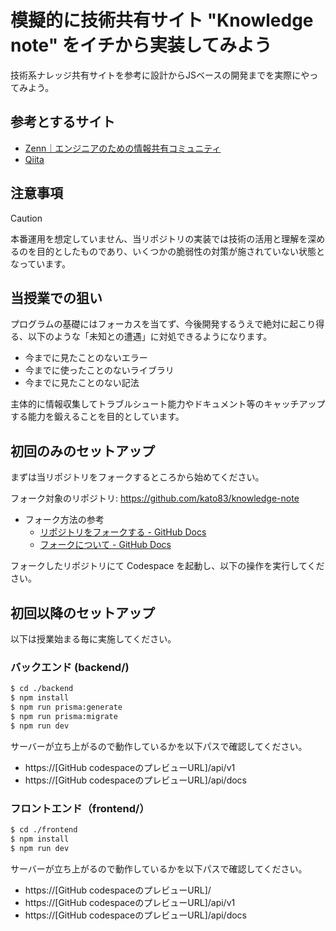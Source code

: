 # 模擬的に技術共有サイト "Knowledge note" をイチから実装してみよう

技術系ナレッジ共有サイトを参考に設計からJSベースの開発までを実際にやってみよう。

## 参考とするサイト

- [Zenn｜エンジニアのための情報共有コミュニティ](https://zenn.dev/)
- [Qiita](https://qiita.com/)

## 注意事項

> [!CAUTION]
> 本番運用を想定していません、当リポジトリの実装では技術の活用と理解を深めるのを目的としたものであり、いくつかの脆弱性の対策が施されていない状態となっています。

## 当授業での狙い

プログラムの基礎にはフォーカスを当てず、今後開発するうえで絶対に起こり得る、以下のような「未知との遭遇」に対処できるようになります。

- 今までに見たことのないエラー
- 今までに使ったことのないライブラリ
- 今までに見たことのない記法

主体的に情報収集してトラブルシュート能力やドキュメント等のキャッチアップする能力を鍛えることを目的としています。

## 初回のみのセットアップ

まずは当リポジトリをフォークするところから始めてください。

フォーク対象のリポジトリ: https://github.com/kato83/knowledge-note

- フォーク方法の参考
  - [リポジトリをフォークする - GitHub Docs](https://docs.github.com/ja/pull-requests/collaborating-with-pull-requests/working-with-forks/fork-a-repo)
  - [フォークについて - GitHub Docs](https://docs.github.com/ja/pull-requests/collaborating-with-pull-requests/working-with-forks/about-forks)

フォークしたリポジトリにて Codespace を起動し、以下の操作を実行してください。

## 初回以降のセットアップ

以下は授業始まる毎に実施してください。

### バックエンド (backend/)

```sh
$ cd ./backend
$ npm install
$ npm run prisma:generate
$ npm run prisma:migrate
$ npm run dev
```

サーバーが立ち上がるので動作しているかを以下パスで確認してください。

- https://[GitHub codespaceのプレビューURL]/api/v1
- https://[GitHub codespaceのプレビューURL]/api/docs

### フロントエンド（frontend/）

```sh
$ cd ./frontend
$ npm install
$ npm run dev
```

サーバーが立ち上がるので動作しているかを以下パスで確認してください。

- https://[GitHub codespaceのプレビューURL]/
- https://[GitHub codespaceのプレビューURL]/api/v1
- https://[GitHub codespaceのプレビューURL]/api/docs
